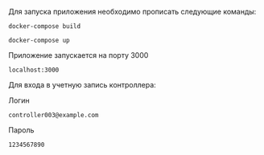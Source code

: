 Для запуска приложения необходимо прописать следующие команды:

```
docker-compose build
```
```
docker-compose up
```

Приложение запускается на порту 3000

```
localhost:3000
```

Для входа в учетную запись контроллера:

Логин

```
controller003@example.com
```
Пароль

```
1234567890
```
